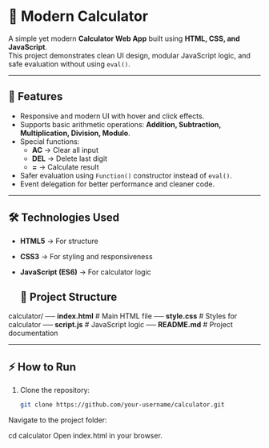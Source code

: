 # 🧮 Modern Calculator

A simple yet modern **Calculator Web App** built using **HTML, CSS, and JavaScript**.  
This project demonstrates clean UI design, modular JavaScript logic, and safe evaluation without using `eval()`.

---

## 🚀 Features
- Responsive and modern UI with hover and click effects.
- Supports basic arithmetic operations: **Addition, Subtraction, Multiplication, Division, Modulo**.
- Special functions:  
  - **AC** → Clear all input  
  - **DEL** → Delete last digit  
  - **=** → Calculate result  
- Safer evaluation using `Function()` constructor instead of `eval()`.
- Event delegation for better performance and cleaner code.

---

## 🛠️ Technologies Used
- **HTML5** → For structure  
- **CSS3** → For styling and responsiveness  
- **JavaScript (ES6)** → For calculator logic

  ## 📂 Project Structure
calculator/
── **index.html** # Main HTML file
── **style.css** # Styles for calculator
── **script.js** # JavaScript logic
── **README.md** # Project documentation

---

## ⚡ How to Run
1. Clone the repository:
   ```bash
   git clone https://github.com/your-username/calculator.git
Navigate to the project folder:


cd calculator
Open index.html in your browser.
